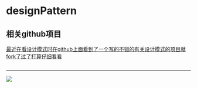 # designPattern

## 相关github项目
[最近在看设计模式时在github上面看到了一个写的不错的有关设计模式的项目就fork了过了打算仔细看看](https://github.com/lzh-fork/DPModel)
	
## 
---------------------------------------------------------------------------------------------------------------------------
<img src="https://raw.githubusercontent.com/lzh984294471/designPattern/master/pics/head.jpg">

